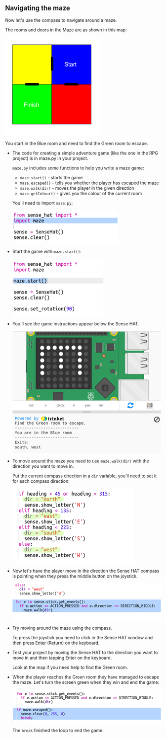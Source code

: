 ## Navigating the maze

Now let's use the compass to navigate around a maze.

The rooms and doors in the Maze are as shown in this map:

![ruutukaappaus](images/compass-maze-map.png)

You start in the Blue room and need to find the Green room to escape.

+ The code for creating a simple adventure game (like the one in the RPG project) is in maze.py in your project.
    
    `maze.py` includes some functions to help you write a maze game:
    
    + `maze.start()` - starts the game
    + `maze.escaped()` - tells you whether the player has escaped the maze
    + `maze.walk(dir)` - moves the player in the given direction
    + `maze.getColour()` - gives you the colour of the current room
    
    You'll need to import `maze.py`:
    
    ![ruutukaappaus](images/compass-import.png)

+ Start the game with `maze.start()`:
    
    ![ruutukaappaus](images/compass-start.png)

+ You'll see the game instructions appear below the Sense HAT.
    
    ![ruutukaappaus](images/compass-start-test.png)

+ To move around the maze you need to use `maze.walk(dir)` with the direction you want to move in.
    
    Put the current compass direction in a `dir` variable, you'll need to set it for each compass direction:
    
    ![ruutukaappaus](images/compass-dir.png)

+ Now let's have the player move in the direction the Sense HAT compass is pointing when they press the middle button on the joystick.
    
    ![ruutukaappaus](images/compass-joystick.png)

+ Try moving around the maze using the compass.
    
    To press the joystick you need to click in the Sense HAT window and then press Enter (Return) on the keyboard.

+ Test your project by moving the Sense HAT to the direction you want to move in and then tapping Enter on the keyboard.
    
    Look at the map if you need help to find the Green room.

+ When the player reaches the Green room they have managed to escape the maze. Let's turn the screen green when they win and end the game:
    
    ![ruutukaappaus](images/compass-end.png)
    
    The `break` finished the loop to end the game.